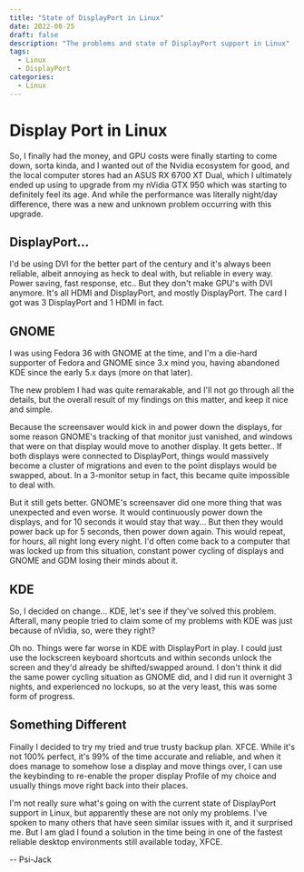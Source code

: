 ```yaml
---
title: "State of DisplayPort in Linux"
date: 2022-08-25
draft: false
description: "The problems and state of DisplayPort support in Linux"
tags: 
  - Linux
  - DisplayPort
categories:
  - Linux
---
```


# Display Port in Linux

So, I finally had the money, and GPU costs were finally starting to come down, sorta kinda, and I wanted out of the Nvidia ecosystem for good, and the local computer stores had an ASUS RX 6700 XT Dual, which I ultimately ended up using to upgrade from my nVidia GTX 950 which was starting to definitely feel its age. And while the performance was literally night/day difference, there was a new and unknown problem occurring with this upgrade.

## DisplayPort...

I'd be using DVI for the better part of the century and it's always been reliable, albeit annoying as heck to deal with, but reliable in every way. Power saving, fast response, etc.. But they don't make GPU's with DVI anymore. It's all HDMI and DisplayPort, and mostly DisplayPort. The card I got was 3 DisplayPort and 1 HDMI in fact.

## GNOME

I was using Fedora 36 with GNOME at the time, and I'm a die-hard supporter of Fedora and GNOME since 3.x mind you, having abandoned KDE since the early 5.x days (more on that later).

The new problem I had was quite remarakable, and I'll not go through all the details, but the overall result of my findings on this matter, and keep it nice and simple.

Because the screensaver would kick in and power down the displays, for some reason GNOME's tracking of that monitor just vanished, and windows that were on that display would move to another display. It gets better.. If both displays were connected to DisplayPort, things would massively become a cluster of migrations and even to the point displays would be swapped, about. In a 3-monitor setup in fact, this became quite impossible to deal with.

But it still gets better. GNOME's screensaver did one more thing that was unexpected and even worse. It would continuously power down the displays, and for 10 seconds it would stay that way... But then they would power back up for 5 seconds, then power down again. This would repeat, for hours, all night long every night. I'd often come back to a computer that was locked up from this situation, constant power cycling of displays and GNOME and GDM losing their minds about it.

## KDE

So, I decided on change... KDE, let's see if they've solved this problem. Afterall, many people tried to claim some of my problems with KDE was just because of nVidia, so, were they right? 

Oh no. Things were far worse in KDE with DisplayPort in play. I could just use the lockscreen keyboard shortcuts and within seconds unlock the screen and they'd already be shifted/swapped around. I don't think it did the same power cycling situation as GNOME did, and I did run it overnight 3 nights, and experienced no lockups, so at the very least, this was some form of progress.

## Something Different

Finally I decided to try my tried and true trusty backup plan. XFCE. While it's not 100% perfect, it's 99% of the time accurate and reliable, and when it does manage to somehow lose a display and move things over, I can use the keybinding to re-enable the proper display Profile of my choice and usually things move right back into their places.

I'm not really sure what's going on with the current state of DisplayPort support in Linux, but apparently these are not only my problems. I've spoken to many others that have seen similar issues with it, and it surprised me. But I am glad I found a solution in the time being in one of the fastest reliable desktop environments still available today, XFCE.

-- Psi-Jack

